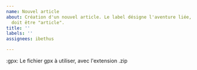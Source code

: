 ```yaml
---
name: Nouvel article
about: Création d'un nouvel article. Le label désigne l'aventure liée, le milestone
  doit être "article".
title: ''
labels: ''
assignees: ibethus

---
```


:gpx: Le fichier gpx à utiliser, avec l'extension .zip

